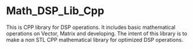 # Math_DSP_Lib_Cpp
This is CPP library for DSP operations. It includes basic mathematical operations on Vector, Matrix and developing. The intent of this library is to make a non STL CPP mathematical library for optimized DSP operations.
